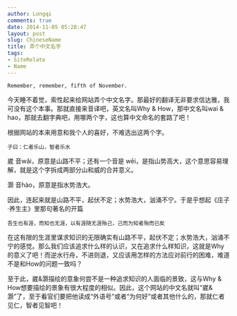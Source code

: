 ```yaml
---
author: Longqi
comments: true
date: 2014-11-05 05:28:47
layout: post
slug: ChineseName
title: 弄个中文名字
tags:
- SiteRelate
- Name
---
```


	Remember, remember, fifth of November.

今天睡不着觉，索性起来给网站弄个中文名字。那最好的翻译无非要求信达雅，我可没有这个本事。那就直接来音译吧，英文名叫Why & How，那中文名叫wai & hao，那就去翻字典吧，用哪两个字，这也算中文命名的套路了吧！

根据网站的本来用意和我个人的喜好，不难选出这两个字。
	
	子曰：仁者乐山，智者乐水

崴 音wǎi，原意是山路不平；还有一个音是 wēi，是指山势高大，这个意思容易理解，就是这个字拆成两部分山和威的合并意义。

灏 音hào，原意是指水势浩大。

因此，连起来就是山路不平，起伏不定；水势浩大，汹涌不宁。于是乎想起《庄子·养生主》里那句著名的开篇

	吾生也有涯，而知也无涯，以有涯随无涯殆己，己而为知者殆而已矣

在这有限的生涯里谋求知识的无限确实有山路不平，起伏不定；水势浩大，汹涌不宁的感觉。那么我们应该追求什么样的认识，又在追求什么样知识，这就是Why的意义了吧！而逆水行舟，不进则退，又应该用怎样的方法应对前行的困难，难道不是和How的问题一致吗？

至于此，崴&灏描绘的意象何尝不是一种追求知识的人面临的景致，这与Why & How想要描绘的景象有很大程度的相似。因此，这个网站的中文名就叫“崴&灏”了，至于看官们要把他读成“外语号”或者“为何好”或者其他什么的，那就仁者见仁，智者见智吧！

